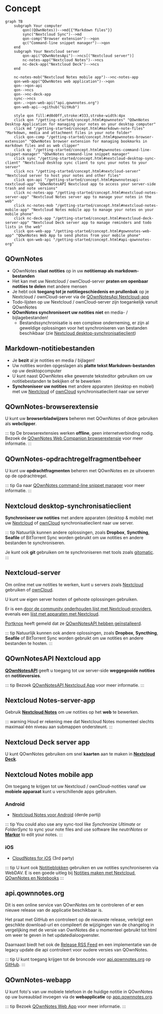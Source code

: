# Concept

<style scoped>
  /* Remove max-width for content so there is enough space for the Mermaid diagram */
  /* We need "scoped" or this will leak to all other pages! */
  /* We need "main" to be more specific than the default style */
  main .theme-default-content:not(.custom) {
    max-width: none;
  }
</style>

```mermaid
graph TB
    subgraph Your computer
        qon((QOwnNotes))-->md{{"Markdown files"}}
        sync("Nextcloud Sync")-->md
        qon-comp("Browser extension")-->qon
        qc("Command-line snippet manager")-->qon
    end
    subgraph Your Nextcloud server
        qon-api("QOwnNotesApi")-->ncs[("Nextcloud server")]
        nc-notes-app("Nextcloud Notes")-->ncs
        nc-deck-app("Nextcloud Deck")-->ncs
    end

    nc-notes-mob("Nextcloud Notes mobile app")-->nc-notes-app
    qon-web-app("QOwnNotes web application")-->qon
    qon-->qon-api
    qon-->ncs
    qon-->nc-deck-app
    sync-->ncs
    qon-.->qon-web-api("api.qownnotes.org")
    qon-web-api-->github("GitHub")

    style qon fill:#d0d0ff,stroke:#333,stroke-width:4px
    click qon "/getting-started/concept.html#qownnotes" "QOwnNotes Desktop Application for managing your notes on your desktop computer"
    click md "/getting-started/concept.html#markdown-note-files" "Markdown, media and attachment files in your note folder"
    click qon-comp "/getting-started/concept.html#qownnotes-browser-extension" "QOwnNotes browser extension for managing bookmarks in markdown files and as web clipper"
    click qc "/getting-started/concept.html#qownnotes-command-line-snippet-manager" "QOwnNotes command-line snippet manager"
    click sync "/getting-started/concept.html#nextcloud-desktop-sync-client" "Nextcloud desktop sync client to sync your notes to your server"
    click ncs "/getting-started/concept.html#nextcloud-server" "Nextcloud server to host your notes and other files"
    click qon-api "/getting-started/concept.html#qownnotesapi-nextcloud-app" "QOwnNotesAPI Nextcloud app to access your server-side trash and note versions"
    click nc-notes-app "/getting-started/concept.html#nextcloud-notes-server-app" "Nextcloud Notes server app to manage your notes in the web"
    click nc-notes-mob "/getting-started/concept.html#nextcloud-notes-mobile-app" "Nextcloud Notes mobile app to manage your notes on your mobile phone"
    click nc-deck-app "/getting-started/concept.html#nextcloud-deck-server-app" "Nextcloud Deck server app to manage reminders and todo lists in the web"
    click qon-web-app "/getting-started/concept.html#qownnotes-web-app" "QOwnNotes Web App to send photos from your mobile phone"
    click qon-web-api "/getting-started/concept.html#api-qownnotes-org"
```

## QOwnNotes

- QOwnNotes **slaat notities** op in uw **notitiemap als markdown-bestanden**
- Het kan met uw Nextcloud / ownCloud-server **praten om openbaar notities te delen** met andere mensen
- Je hebt ook **toegang tot je notitiegeschiedenis en prullenbak** op je Nextcloud / ownCloud-server via de [QOwnNotesApi Nextcloud-app](#qownnotesapi-nextcloud-app)
- Todo-lijsten op uw Nextcloud / ownCloud-server zijn toegankelijk vanuit QOwnNotes
- **QOwnNotes synchroniseert uw notities niet** en media- / bijlagebestanden!
  - Bestandssynchronisatie is een complexe onderneming, er zijn al geweldige oplossingen voor het synchroniseren van bestanden beschikbaar (zie [Nextcloud desktop-synchronisatieclient](#nextcloud-desktop-sync-client))

## Markdown-notitiebestanden

- Je **bezit** al je notities en media / bijlagen!
- Uw notities worden opgeslagen als **platte tekst Markdown-bestanden** op uw desktopcomputer
- U kunt naast QOwnNotes elke gewenste teksteditor gebruiken om uw notitiebestanden te bekijken of te bewerken
- **Synchroniseer uw notities** met andere apparaten (desktop en mobiel) met uw [Nextcloud](https://nextcloud.com/) of [ownCloud](https://owncloud.org/) synchronisatieclient naar uw server

## QOwnNotes-browserextensie

U kunt uw **browserbladwijzers** beheren met QOwnNotes of deze gebruiken als **webclipper**.

::: tip
De browserextensies werken **offline**, geen internetverbinding nodig. Bezoek de [QOwnNotes Web Companion browserextensie](browser-extension.md) voor meer informatie.
:::

## QOwnNotes-opdrachtregelfragmentbeheer

U kunt uw **opdrachtfragmenten** beheren met QOwnNotes en ze uitvoeren op de opdrachtregel.

::: tip
Ga naar [QOwnNotes command-line snippet manager](command-line-snippet-manager.md) voor meer informatie.
:::

## Nextcloud desktop-synchronisatieclient

**Synchroniseer uw notities** met andere apparaten (desktop & mobile) met uw [Nextcloud](https://nextcloud.com/) of [ownCloud](https://owncloud.org/) synchronisatieclient naar uw server.

::: tip
Natuurlijk kunnen andere oplossingen, zoals **Dropbox**, **Syncthing**, **Seafile** of BitTorrent Sync worden gebruikt om uw notities en andere bestanden te synchroniseren.

Je kunt ook **git** gebruiken om te synchroniseren met tools zoals [gitomatic](https://github.com/muesli/gitomatic/).
:::

## Nextcloud-server

Om online met uw notities te werken, kunt u servers zoals [Nextcloud](https://nextcloud.com/) gebruiken of [ownCloud](https://owncloud.org/).

U kunt uw eigen server hosten of gehoste oplossingen gebruiken.

Er is een [door de community onderhouden lijst met Nextcloud-providers](https://github.com/nextcloud/providers#providers), evenals een [lijst met apparaten met Nextcloud](https://nextcloud.com/devices/).

[Portknox](https://portknox.net) heeft gemeld dat ze [QOwnNotesAPI hebben geïnstalleerd](https://portknox.net/en/app_listing).

::: tip
Natuurlijk kunnen ook andere oplossingen, zoals **Dropbox**, **Syncthing**, **Seafile** of BitTorrent Sync worden gebruikt om uw notities en andere bestanden te hosten.
:::

## QOwnNotesAPI Nextcloud app

[**QOwnNotesAPI**](https://github.com/pbek/qownnotesapi) geeft u toegang tot uw server-side **weggegooide notities** en **notitieversies**.

::: tip
Bezoek [QOwnNotesAPI Nextcloud App](qownnotesapi.md) voor meer informatie.
:::

## Nextcloud Notes-server-app

Gebruik [**Nextcloud Notes**](https://github.com/nextcloud/notes) om uw notities op het **web** te bewerken.

::: warning
Houd er rekening mee dat Nextcloud Notes momenteel slechts maximaal één niveau aan submappen ondersteunt.
:::

## Nextcloud Deck server app

U kunt QOwnNotes gebruiken om snel **kaarten** aan te maken in [**Nextcloud Deck**](https://github.com/nextcloud/deck).

## Nextcloud Notes mobile app

Om toegang te krijgen tot uw Nextcloud / ownCloud-notities vanaf uw **mobiele apparaat** kunt u verschillende apps gebruiken.

### Android

- [Nextcloud Notes voor Android](https://play.google.com/store/apps/details?id=it.niedermann.owncloud.notes) (derde partij)

::: tip
You could also use any sync-tool like _Synchronize Ultimate_ or _FolderSync_ to sync your note files and use software like _neutriNotes_ or [**Markor**](https://f-droid.org/packages/net.gsantner.markor/) to edit your notes.
:::

### iOS

- [CloudNotes for iOS](https://itunes.apple.com/de/app/cloudnotes-owncloud-notes/id813973264?mt=8) (3rd party)

::: tip
U kunt ook [Notitieblokken](https://itunes.apple.com/us/app/notebooks-write-and-organize/id780438662) gebruiken en uw notities synchroniseren via WebDAV. E is een goede uitleg bij [Notities maken met Nextcloud, QOwnNotes en Notebooks](https://lifemeetscode.com/blog/taking-notes-with-nextcloud-qownnotes-and-notebooks)
:::

## api.qownnotes.org

Dit is een online service van QOwnNotes om te controleren of er een nieuwe release van de applicatie beschikbaar is.

Het praat met GitHub en controleert op de nieuwste release, verkrijgt een geschikte download-url en compileert de wijzigingen van de changelog in vergelijking met de versie van OwnNotes die u momenteel gebruikt tot html om weer te geven in het updatedialoogvenster.

Daarnaast biedt het ook de [Release RSS Feed](http://api.qownnotes.org/rss/app-releases) en een implementatie van de legacy update die api controleert voor oudere versies van QOwnNotes.

::: tip
U kunt toegang krijgen tot de broncode voor [api.qownnotes.org](https://api.qownnotes.org) op [GitHub](https://github.com/qownnotes/api).
:::

## QOwnNotes-webapp

U kunt foto's van uw mobiele telefoon in de huidige notitie in QOwnNotes op uw bureaublad invoegen via de **webapplicatie** op [app.qownnotes.org](https://app.qownnotes.org/).

::: tip
Bezoek [QOwnNotes Web App](web-app.md) voor meer informatie.
:::
